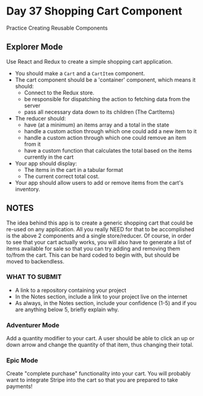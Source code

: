 # Day 37 Shopping Cart Component
Practice Creating Reusable Components

## Explorer Mode

Use React and Redux to create a simple shopping cart application.

* You should make a `Cart` and a `CartItem` component.
* The cart component should be a 'container' component, which means it should:
  * Connect to the Redux store.
  * be responsible for dispatching the action to fetching data from the server
  * pass all necessary data down to its children (The CartItems)
* The reducer should:
    * have (at a minimum) an items array and a total in the state
    * handle a custom action through which one could add a new item to it
    * handle a custom action through which one could remove an item from it
    * have a custom function that calculates the total based on the items currently in the cart
* Your app should display:
  * The items in the cart in a tabular format
  * The current correct total cost.
* Your app should allow users to add or remove items from the cart's inventory.

## NOTES
  The idea behind this app is to create a generic shopping cart that could be re-used on any application. All you really NEED for that to be accomplished is the above 2 components and a single store/reducer. Of course, in order to see that your cart actually works, you will also have to generate a list of items available for sale so that you can try adding and removing them to/from the cart. This can be hard coded to begin with, but should be moved to backendless.

### WHAT TO SUBMIT
* A link to a repository containing your project
* In the Notes section, include a link to your project live on the internet
* As always, in the Notes section, include your confidence (1-5) and if you are anything below 5, briefly explain why.

### Adventurer Mode

Add a quantity modifier to your cart. A user should be able to click an up or down arrow and change the quantity of that item, thus changing their total.

### Epic Mode

Create "complete purchase" functionality into your cart. You will probably want to integrate Stripe into the cart so that you are prepared to take payments!
